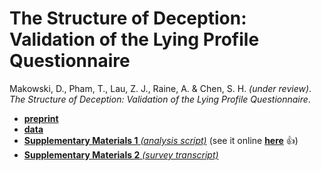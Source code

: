 # The Structure of Deception: Validation of the Lying Profile Questionnaire

Makowski, D., Pham, T., Lau, Z. J., Raine, A. & Chen, S. H. *(under review)*. *The Structure of Deception: Validation of the Lying Profile Questionnaire*.

- [**preprint**](https://psyarxiv.com/t7s32/)
- [**data**](https://raw.githubusercontent.com/DominiqueMakowski/2020structure/master/data/data.csv)
- [**Supplementary Materials 1** *(analysis script)*](https://github.com/DominiqueMakowski/2020structure/tree/master/statistics) (see it online [**here**](https://dominiquemakowski.github.io/2020structure/) :+1:)
- [**Supplementary Materials 2** *(survey transcript)*](https://github.com/DominiqueMakowski/2020structure/blob/master/SupplementaryMaterials2.pdf)
